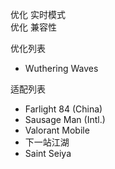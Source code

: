 优化 实时模式  
优化 兼容性  
  
优化列表  
- Wuthering Waves  
  
适配列表  
- Farlight 84 (China)  
- Sausage Man (Intl.)  
- Valorant Mobile  
- 下一站江湖  
- Saint Seiya  
